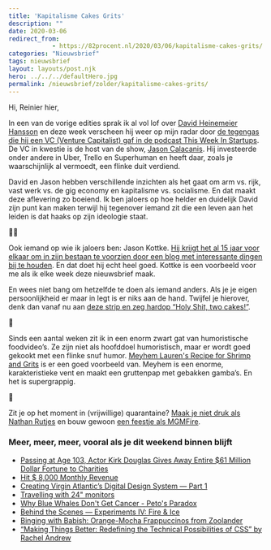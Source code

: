 ```yaml
---
title: 'Kapitalisme Cakes Grits'
description: ""
date: 2020-03-06
redirect_from: 
            - https://82procent.nl/2020/03/06/kapitalisme-cakes-grits/
categories: "Nieuwsbrief"
tags: nieuwsbrief	
layout: layouts/post.njk
hero: ../../../defaultHero.jpg
permalink: /nieuwsbrief/zolder/kapitalisme-cakes-grits/
---
```

<!-- wp:paragraph -->

Hi, Reinier hier,

<!-- /wp:paragraph -->

<!-- wp:paragraph -->

In een van de vorige edities sprak ik al vol lof over [David Heinemeier Hansson](https://twitter.com/dhh) en deze week verscheen hij weer op mijn radar door [de tegengas die hij een VC (Venture Capitalist) gaf in de podcast This Week In Startups](https://castro.fm/episode/FNHL1O). De VC in kwestie is de host van de show, [Jason Calacanis](https://en.wikipedia.org/wiki/Jason_Calacanis). Hij investeerde onder andere in Uber, Trello en Superhuman en heeft daar, zoals je waarschijnlijk al vermoedt, een flinke duit verdiend.

<!-- /wp:paragraph -->

<!-- wp:paragraph -->

David en Jason hebben verschillende inzichten als het gaat om arm vs. rijk, vast werk vs. de gig economy en kapitalisme vs. socialisme. En dat maakt deze aflevering zo boeiend. Ik ben jaloers op hoe helder en duidelijk David zijn punt kan maken terwijl hij tegenover iemand zit die een leven aan het leiden is dat haaks op zijn ideologie staat.

<!-- /wp:paragraph -->

<!-- wp:paragraph -->

🍰🎂

<!-- /wp:paragraph -->

<!-- wp:paragraph -->

Ook iemand op wie ik jaloers ben: Jason Kottke. [Hij krijgt het al 15 jaar voor elkaar om in zijn bestaan te voorzien door een blog met interessante dingen bij te houden](https://kottke.org/20/02/the-15th-anniversary-of-doing-kottkeorg-as-a-full-time-job). En dat doet hij echt heel goed. Kottke is een voorbeeld voor me als ik elke week deze nieuwsbrief maak.

<!-- /wp:paragraph -->

<!-- wp:paragraph -->

En wees niet bang om hetzelfde te doen als iemand anders. Als je je eigen persoonlijkheid er maar in legt is er niks aan de hand. Twijfel je hierover, denk dan vanaf nu aan [deze strip en zeg hardop “Holy Shit, two cakes!”](https://twitter.com/singtoconley/status/1229439736831307776).

<!-- /wp:paragraph -->

<!-- wp:paragraph -->

🍤

<!-- /wp:paragraph -->

<!-- wp:paragraph -->

Sinds een aantal weken zit ik in een enorm zwart gat van humoristische foodvideo’s. Ze zijn niet als hoofddoel humoristisch, maar er wordt goed gekookt met een flinke snuf humor. [Meyhem Lauren's Recipe for Shrimp and Grits](https://www.youtube.com/watch?v=-DY9xsj7360) is er een goed voorbeeld van. Meyhem is een enorme, karakteristieke vent en maakt een gruttenpap met gebakken gamba’s. En het is supergrappig.

<!-- /wp:paragraph -->

<!-- wp:paragraph -->

🦠

<!-- /wp:paragraph -->

<!-- wp:paragraph -->

Zit je op het moment in (vrijwillige) quarantaine? [Maak je niet druk als Nathan Rutjes](https://youtu.be/QeOf_fJ7-3w) en bouw gewoon [een feestje als MGMFire](https://youtu.be/loRA5XxACcw).

<!-- /wp:paragraph -->

<!-- wp:heading {"level":3} -->

### Meer, meer, meer, vooral als je dit weekend binnen blijft

<!-- /wp:heading -->

<!-- wp:list -->

- [Passing at Age 103, Actor Kirk Douglas Gives Away Entire \$61 Million Dollar Fortune to Charities](https://www.goodnewsnetwork.org/kirk-douglas-gives-61-million-dollar-fortune-to-charity/)
- [Hit \$ 8,000 Monthly Revenue](https://www.indiehackers.com/product/doka-js/hit-8-000-monthly-revenue--M1ZZ8ycHi6EzKvt--zr)
- [Creating Virgin Atlantic’s Digital Design System — Part 1](https://medium.com/virgin-atlantic-digital/creating-virgin-atlantics-digital-design-system-part-1-e91f9100804b)
- [Travelling with 24" monitors](https://blog.luap.info/travelling-with-24-monitors.html)
- [Why Blue Whales Don't Get Cancer - Peto's Paradox](https://www.youtube.com/watch?v=1AElONvi9WQ)
- [Behind the Scenes — Experiments IV: Fire & Ice](https://www.youtube.com/watch?v=dJyd_zgr2WE)
- [Binging with Babish: Orange-Mocha Frappuccinos from Zoolander](https://www.youtube.com/watch?v=exe_I-tnxpU)
- [“Making Things Better: Redefining the Technical Possibilities of CSS” by Rachel Andrew](https://aneventapart.com/news/post/making-things-better-aea-video?ref=heydesigner)

<!-- /wp:list -->

<!-- wp:block {"ref":214} /-->
